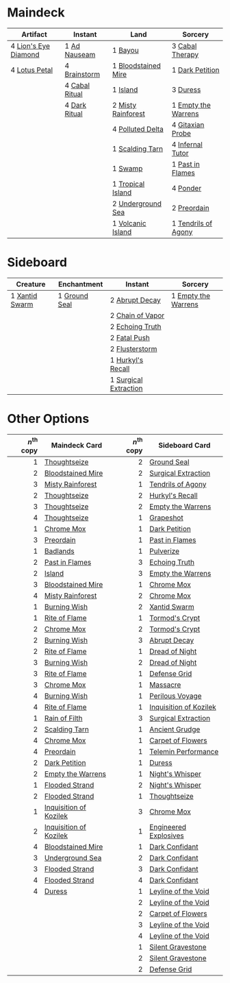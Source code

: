 
# Maindeck

|                                           Artifact                                            |                                         Instant                                         |                                            Land                                             |                                           Sorcery                                            |
|-----------------------------------------------------------------------------------------------|-----------------------------------------------------------------------------------------|---------------------------------------------------------------------------------------------|----------------------------------------------------------------------------------------------|
|4 [Lion's Eye Diamond](http://gatherer.wizards.com/Pages/Card/Details.aspx?multiverseid=383000)|1 [Ad Nauseam](http://gatherer.wizards.com/Pages/Card/Details.aspx?multiverseid=174915)  |1 [Bayou](http://gatherer.wizards.com/Pages/Card/Details.aspx?multiverseid=382860)           |3 [Cabal Therapy](http://gatherer.wizards.com/Pages/Card/Details.aspx?multiverseid=None)      |
|4 [Lotus Petal](http://gatherer.wizards.com/Pages/Card/Details.aspx?multiverseid=420602)       |4 [Brainstorm](http://gatherer.wizards.com/Pages/Card/Details.aspx?multiverseid=None)    |1 [Bloodstained Mire](http://gatherer.wizards.com/Pages/Card/Details.aspx?multiverseid=None) |1 [Dark Petition](http://gatherer.wizards.com/Pages/Card/Details.aspx?multiverseid=None)      |
|                                                                                               |4 [Cabal Ritual](http://gatherer.wizards.com/Pages/Card/Details.aspx?multiverseid=382877)|1 [Island](http://gatherer.wizards.com/Pages/Card/Details.aspx?multiverseid=439602)          |3 [Duress](http://gatherer.wizards.com/Pages/Card/Details.aspx?multiverseid=None)             |
|                                                                                               |4 [Dark Ritual](http://gatherer.wizards.com/Pages/Card/Details.aspx?multiverseid=None)   |2 [Misty Rainforest](http://gatherer.wizards.com/Pages/Card/Details.aspx?multiverseid=426065)|1 [Empty the Warrens](http://gatherer.wizards.com/Pages/Card/Details.aspx?multiverseid=370480)|
|                                                                                               |                                                                                         |4 [Polluted Delta](http://gatherer.wizards.com/Pages/Card/Details.aspx?multiverseid=None)    |4 [Gitaxian Probe](http://gatherer.wizards.com/Pages/Card/Details.aspx?multiverseid=None)     |
|                                                                                               |                                                                                         |1 [Scalding Tarn](http://gatherer.wizards.com/Pages/Card/Details.aspx?multiverseid=426069)   |4 [Infernal Tutor](http://gatherer.wizards.com/Pages/Card/Details.aspx?multiverseid=107308)   |
|                                                                                               |                                                                                         |1 [Swamp](http://gatherer.wizards.com/Pages/Card/Details.aspx?multiverseid=439603)           |1 [Past in Flames](http://gatherer.wizards.com/Pages/Card/Details.aspx?multiverseid=425930)   |
|                                                                                               |                                                                                         |1 [Tropical Island](http://gatherer.wizards.com/Pages/Card/Details.aspx?multiverseid=383138) |4 [Ponder](http://gatherer.wizards.com/Pages/Card/Details.aspx?multiverseid=None)             |
|                                                                                               |                                                                                         |2 [Underground Sea](http://gatherer.wizards.com/Pages/Card/Details.aspx?multiverseid=383142) |2 [Preordain](http://gatherer.wizards.com/Pages/Card/Details.aspx?multiverseid=265979)        |
|                                                                                               |                                                                                         |1 [Volcanic Island](http://gatherer.wizards.com/Pages/Card/Details.aspx?multiverseid=383147) |1 [Tendrils of Agony](http://gatherer.wizards.com/Pages/Card/Details.aspx?multiverseid=None)  |


# Sideboard

|                                        Creature                                         |                                      Enchantment                                      |                                           Instant                                            |                                           Sorcery                                            |
|-----------------------------------------------------------------------------------------|---------------------------------------------------------------------------------------|----------------------------------------------------------------------------------------------|----------------------------------------------------------------------------------------------|
|1 [Xantid Swarm](http://gatherer.wizards.com/Pages/Card/Details.aspx?multiverseid=413735)|1 [Ground Seal](http://gatherer.wizards.com/Pages/Card/Details.aspx?multiverseid=29991)|2 [Abrupt Decay](http://gatherer.wizards.com/Pages/Card/Details.aspx?multiverseid=425971)     |1 [Empty the Warrens](http://gatherer.wizards.com/Pages/Card/Details.aspx?multiverseid=370480)|
|                                                                                         |                                                                                       |2 [Chain of Vapor](http://gatherer.wizards.com/Pages/Card/Details.aspx?multiverseid=420701)   |                                                                                              |
|                                                                                         |                                                                                       |2 [Echoing Truth](http://gatherer.wizards.com/Pages/Card/Details.aspx?multiverseid=370394)    |                                                                                              |
|                                                                                         |                                                                                       |2 [Fatal Push](http://gatherer.wizards.com/Pages/Card/Details.aspx?multiverseid=423724)       |                                                                                              |
|                                                                                         |                                                                                       |2 [Flusterstorm](http://gatherer.wizards.com/Pages/Card/Details.aspx?multiverseid=None)       |                                                                                              |
|                                                                                         |                                                                                       |1 [Hurkyl's Recall](http://gatherer.wizards.com/Pages/Card/Details.aspx?multiverseid=397868)  |                                                                                              |
|                                                                                         |                                                                                       |1 [Surgical Extraction](http://gatherer.wizards.com/Pages/Card/Details.aspx?multiverseid=None)|                                                                                              |


# Other Options

|*n*<sup>th</sup> copy|                                          Maindeck Card                                          |*n*<sup>th</sup> copy|                                         Sideboard Card                                          |
|--------------------:|-------------------------------------------------------------------------------------------------|--------------------:|-------------------------------------------------------------------------------------------------|
|                    1|[Thoughtseize](http://gatherer.wizards.com/Pages/Card/Details.aspx?multiverseid=438676)          |                    2|[Ground Seal](http://gatherer.wizards.com/Pages/Card/Details.aspx?multiverseid=29991)            |
|                    2|[Bloodstained Mire](http://gatherer.wizards.com/Pages/Card/Details.aspx?multiverseid=None)       |                    2|[Surgical Extraction](http://gatherer.wizards.com/Pages/Card/Details.aspx?multiverseid=None)     |
|                    3|[Misty Rainforest](http://gatherer.wizards.com/Pages/Card/Details.aspx?multiverseid=426065)      |                    1|[Tendrils of Agony](http://gatherer.wizards.com/Pages/Card/Details.aspx?multiverseid=None)       |
|                    2|[Thoughtseize](http://gatherer.wizards.com/Pages/Card/Details.aspx?multiverseid=438676)          |                    2|[Hurkyl's Recall](http://gatherer.wizards.com/Pages/Card/Details.aspx?multiverseid=397868)       |
|                    3|[Thoughtseize](http://gatherer.wizards.com/Pages/Card/Details.aspx?multiverseid=438676)          |                    2|[Empty the Warrens](http://gatherer.wizards.com/Pages/Card/Details.aspx?multiverseid=370480)     |
|                    4|[Thoughtseize](http://gatherer.wizards.com/Pages/Card/Details.aspx?multiverseid=438676)          |                    1|[Grapeshot](http://gatherer.wizards.com/Pages/Card/Details.aspx?multiverseid=370472)             |
|                    1|[Chrome Mox](http://gatherer.wizards.com/Pages/Card/Details.aspx?multiverseid=None)              |                    1|[Dark Petition](http://gatherer.wizards.com/Pages/Card/Details.aspx?multiverseid=None)           |
|                    3|[Preordain](http://gatherer.wizards.com/Pages/Card/Details.aspx?multiverseid=265979)             |                    1|[Past in Flames](http://gatherer.wizards.com/Pages/Card/Details.aspx?multiverseid=425930)        |
|                    1|[Badlands](http://gatherer.wizards.com/Pages/Card/Details.aspx?multiverseid=382852)              |                    1|[Pulverize](http://gatherer.wizards.com/Pages/Card/Details.aspx?multiverseid=19724)              |
|                    2|[Past in Flames](http://gatherer.wizards.com/Pages/Card/Details.aspx?multiverseid=425930)        |                    3|[Echoing Truth](http://gatherer.wizards.com/Pages/Card/Details.aspx?multiverseid=370394)         |
|                    2|[Island](http://gatherer.wizards.com/Pages/Card/Details.aspx?multiverseid=439602)                |                    3|[Empty the Warrens](http://gatherer.wizards.com/Pages/Card/Details.aspx?multiverseid=370480)     |
|                    3|[Bloodstained Mire](http://gatherer.wizards.com/Pages/Card/Details.aspx?multiverseid=None)       |                    1|[Chrome Mox](http://gatherer.wizards.com/Pages/Card/Details.aspx?multiverseid=None)              |
|                    4|[Misty Rainforest](http://gatherer.wizards.com/Pages/Card/Details.aspx?multiverseid=426065)      |                    2|[Chrome Mox](http://gatherer.wizards.com/Pages/Card/Details.aspx?multiverseid=None)              |
|                    1|[Burning Wish](http://gatherer.wizards.com/Pages/Card/Details.aspx?multiverseid=None)            |                    2|[Xantid Swarm](http://gatherer.wizards.com/Pages/Card/Details.aspx?multiverseid=413735)          |
|                    1|[Rite of Flame](http://gatherer.wizards.com/Pages/Card/Details.aspx?multiverseid=121217)         |                    1|[Tormod's Crypt](http://gatherer.wizards.com/Pages/Card/Details.aspx?multiverseid=None)          |
|                    2|[Chrome Mox](http://gatherer.wizards.com/Pages/Card/Details.aspx?multiverseid=None)              |                    2|[Tormod's Crypt](http://gatherer.wizards.com/Pages/Card/Details.aspx?multiverseid=None)          |
|                    2|[Burning Wish](http://gatherer.wizards.com/Pages/Card/Details.aspx?multiverseid=None)            |                    3|[Abrupt Decay](http://gatherer.wizards.com/Pages/Card/Details.aspx?multiverseid=425971)          |
|                    2|[Rite of Flame](http://gatherer.wizards.com/Pages/Card/Details.aspx?multiverseid=121217)         |                    1|[Dread of Night](http://gatherer.wizards.com/Pages/Card/Details.aspx?multiverseid=4658)          |
|                    3|[Burning Wish](http://gatherer.wizards.com/Pages/Card/Details.aspx?multiverseid=None)            |                    2|[Dread of Night](http://gatherer.wizards.com/Pages/Card/Details.aspx?multiverseid=4658)          |
|                    3|[Rite of Flame](http://gatherer.wizards.com/Pages/Card/Details.aspx?multiverseid=121217)         |                    1|[Defense Grid](http://gatherer.wizards.com/Pages/Card/Details.aspx?multiverseid=425805)          |
|                    3|[Chrome Mox](http://gatherer.wizards.com/Pages/Card/Details.aspx?multiverseid=None)              |                    1|[Massacre](http://gatherer.wizards.com/Pages/Card/Details.aspx?multiverseid=398645)              |
|                    4|[Burning Wish](http://gatherer.wizards.com/Pages/Card/Details.aspx?multiverseid=None)            |                    1|[Perilous Voyage](http://gatherer.wizards.com/Pages/Card/Details.aspx?multiverseid=435219)       |
|                    4|[Rite of Flame](http://gatherer.wizards.com/Pages/Card/Details.aspx?multiverseid=121217)         |                    1|[Inquisition of Kozilek](http://gatherer.wizards.com/Pages/Card/Details.aspx?multiverseid=425900)|
|                    1|[Rain of Filth](http://gatherer.wizards.com/Pages/Card/Details.aspx?multiverseid=5831)           |                    3|[Surgical Extraction](http://gatherer.wizards.com/Pages/Card/Details.aspx?multiverseid=None)     |
|                    2|[Scalding Tarn](http://gatherer.wizards.com/Pages/Card/Details.aspx?multiverseid=426069)         |                    1|[Ancient Grudge](http://gatherer.wizards.com/Pages/Card/Details.aspx?multiverseid=None)          |
|                    4|[Chrome Mox](http://gatherer.wizards.com/Pages/Card/Details.aspx?multiverseid=None)              |                    1|[Carpet of Flowers](http://gatherer.wizards.com/Pages/Card/Details.aspx?multiverseid=5858)       |
|                    4|[Preordain](http://gatherer.wizards.com/Pages/Card/Details.aspx?multiverseid=265979)             |                    1|[Telemin Performance](http://gatherer.wizards.com/Pages/Card/Details.aspx?multiverseid=189085)   |
|                    2|[Dark Petition](http://gatherer.wizards.com/Pages/Card/Details.aspx?multiverseid=None)           |                    1|[Duress](http://gatherer.wizards.com/Pages/Card/Details.aspx?multiverseid=None)                  |
|                    2|[Empty the Warrens](http://gatherer.wizards.com/Pages/Card/Details.aspx?multiverseid=370480)     |                    1|[Night's Whisper](http://gatherer.wizards.com/Pages/Card/Details.aspx?multiverseid=413642)       |
|                    1|[Flooded Strand](http://gatherer.wizards.com/Pages/Card/Details.aspx?multiverseid=None)          |                    2|[Night's Whisper](http://gatherer.wizards.com/Pages/Card/Details.aspx?multiverseid=413642)       |
|                    2|[Flooded Strand](http://gatherer.wizards.com/Pages/Card/Details.aspx?multiverseid=None)          |                    1|[Thoughtseize](http://gatherer.wizards.com/Pages/Card/Details.aspx?multiverseid=438676)          |
|                    1|[Inquisition of Kozilek](http://gatherer.wizards.com/Pages/Card/Details.aspx?multiverseid=425900)|                    3|[Chrome Mox](http://gatherer.wizards.com/Pages/Card/Details.aspx?multiverseid=None)              |
|                    2|[Inquisition of Kozilek](http://gatherer.wizards.com/Pages/Card/Details.aspx?multiverseid=425900)|                    1|[Engineered Explosives](http://gatherer.wizards.com/Pages/Card/Details.aspx?multiverseid=370549) |
|                    4|[Bloodstained Mire](http://gatherer.wizards.com/Pages/Card/Details.aspx?multiverseid=None)       |                    1|[Dark Confidant](http://gatherer.wizards.com/Pages/Card/Details.aspx?multiverseid=None)          |
|                    3|[Underground Sea](http://gatherer.wizards.com/Pages/Card/Details.aspx?multiverseid=383142)       |                    2|[Dark Confidant](http://gatherer.wizards.com/Pages/Card/Details.aspx?multiverseid=None)          |
|                    3|[Flooded Strand](http://gatherer.wizards.com/Pages/Card/Details.aspx?multiverseid=None)          |                    3|[Dark Confidant](http://gatherer.wizards.com/Pages/Card/Details.aspx?multiverseid=None)          |
|                    4|[Flooded Strand](http://gatherer.wizards.com/Pages/Card/Details.aspx?multiverseid=None)          |                    4|[Dark Confidant](http://gatherer.wizards.com/Pages/Card/Details.aspx?multiverseid=None)          |
|                    4|[Duress](http://gatherer.wizards.com/Pages/Card/Details.aspx?multiverseid=None)                  |                    1|[Leyline of the Void](http://gatherer.wizards.com/Pages/Card/Details.aspx?multiverseid=205013)   |
|                     |                                                                                                 |                    2|[Leyline of the Void](http://gatherer.wizards.com/Pages/Card/Details.aspx?multiverseid=205013)   |
|                     |                                                                                                 |                    2|[Carpet of Flowers](http://gatherer.wizards.com/Pages/Card/Details.aspx?multiverseid=5858)       |
|                     |                                                                                                 |                    3|[Leyline of the Void](http://gatherer.wizards.com/Pages/Card/Details.aspx?multiverseid=205013)   |
|                     |                                                                                                 |                    4|[Leyline of the Void](http://gatherer.wizards.com/Pages/Card/Details.aspx?multiverseid=205013)   |
|                     |                                                                                                 |                    1|[Silent Gravestone](http://gatherer.wizards.com/Pages/Card/Details.aspx?multiverseid=439846)     |
|                     |                                                                                                 |                    2|[Silent Gravestone](http://gatherer.wizards.com/Pages/Card/Details.aspx?multiverseid=439846)     |
|                     |                                                                                                 |                    2|[Defense Grid](http://gatherer.wizards.com/Pages/Card/Details.aspx?multiverseid=425805)          |


